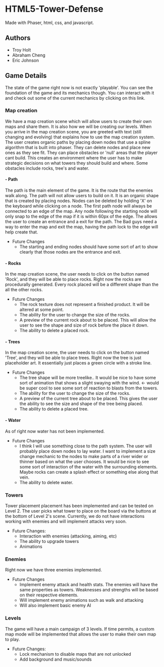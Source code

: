 # HTML5-Tower-Defense
Made with Phaser, html, css, and javascript.

## Authors
  - Troy Holt
  - Abraham Cheng
  - Eric Johnson
  
## Game Details
The state of the game right now is not exactly 'playable'. You can see the foundation of the game and its mechanics though. You can interact with it and check out some of the current mechanics by clicking on this link. 

### Map creation
We have a map creation scene which will allow users to create their own maps and share them. It is also how we will be creating our levels. When you arrive in the map creation scene, you are greeted with text (still changing and evolving) that explains how to use the map creation system. The user creates organic paths by placing down nodes that use a spline algorithm that is built into phaser. They can delete nodes and place new ones as they see fit. They can place obstacles or 'null' areas that the player cant build. This creates an environment where the user has to make strategic decisions on what towers they should build and where. Some obstacles include rocks, tree's and water.

#### - Path
The path is the main element of the game. It is the route that the enemies walk along. The path will not allow users to build on it. It is an organic shape that is created by placing nodes. Nodes can be deleted by holding 'X' on the keyboard while clicking on a node. The first path node will always be connected to an edge of the map. Any node following the starting node will only snap to the edge of the map if it is within 60px of the edge. The allows the user to create an entrance and a exit for the path. The Bad guys need a way to enter the map and exit the map, having the path lock to the edge will help create that. 
- Future Changes
  - The starting and ending nodes should have some sort of art to show clearly that those nodes are the entrance and exit. 

#### - Rocks
In the map creation scene, the user needs to click on the button named 'Rock', and they will be able to place rocks. Right now the rocks are procedurally generated. Every rock placed will be a different shape than the all the other rocks.
- Future Changes
  - The rock texture does not represent a finished product. It will be altered at some point.
  - The ability for the user to change the size of the rocks.
  - A preview of the current rock about to be placed. This will allow the user to see the shape and size of rock before the place it down.
  - The ability to delete a placed rock.

#### - Trees
In the map creation scene, the user needs to click on the button named 'Tree', and they will be able to place trees. Right now the tree is just placeholder art. It essentially just places a green circle with a stroke line. 
- Future Changes
  - The tree shape will be more treelike.. It would be nice to have some sort of animation that shows a slight swaying with the wind. <- would be super cool to see some sort of reaction to blasts from the towers.
  - The ability for the user to change the size of the rocks.
  - A preview of the current tree about to be placed. This gives the user the ability to see the size and shape of the tree being placed. 
  - The ability to delete a placed tree.

#### - Water
As of right now water has not been implemented. 
- Future Changes
  - I think I will use something close to the path system. The user will probably place down nodes to lay water. I want to implement a size change mechanic to the nodes to make parts of a river wider or thinner based on what the user chooses. It would be nice to see some sort of interaction of the water with the surrounding elements. Maybe rocks can create a splash effect or something else along that vein.
  - The ability to delete water.

### Towers
Tower placement placement has been implemented and can be tested on Level 2. The user picks what tower to place on the board via the buttons at the bottom of Level 2's scene. Currently, we do not have interactions working with enemies and will implement attacks very soon.
- Future Changes:
  - Interaction with enemies (attacking, aiming, etc)
  - The ability to upgrade towers
  - Animations

### Enemies
Right now we have three enemies implemented. 
- Future Changes
  - Implement enemy attack and health stats. The enemies will have the same properties as towers. Weaknesses and strengths will be based on their respective elements.
  - Will implement enemy animations such as walk and attacking
  - Will also implement basic enemy AI


### Levels
The game will have a main campaign of 3 levels. If time permits, a custom map mode will be implemented that allows the user to make their own map to play.
- Future Changes:
  - Lock mechanism to disable maps that are not unlocked
  - Add background and music/sounds